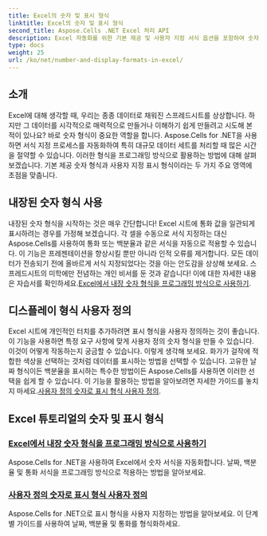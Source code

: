 ```yaml
---
title: Excel의 숫자 및 표시 형식
linktitle: Excel의 숫자 및 표시 형식
second_title: Aspose.Cells .NET Excel 처리 API
description: Excel 자동화를 위한 기본 제공 및 사용자 지정 서식 옵션을 포함하여 숫자 및 표시 서식에 대한 .NET용 Aspose.Cells 자습서를 살펴보세요.
type: docs
weight: 25
url: /ko/net/number-and-display-formats-in-excel/
---
```

## 소개

Excel에 대해 생각할 때, 우리는 종종 데이터로 채워진 스프레드시트를 상상합니다. 하지만 그 데이터를 시각적으로 매력적으로 만들거나 이해하기 쉽게 만들려고 시도해 본 적이 있나요? 바로 숫자 형식이 중요한 역할을 합니다. Aspose.Cells for .NET을 사용하면 서식 지정 프로세스를 자동화하여 특히 대규모 데이터 세트를 처리할 때 많은 시간을 절약할 수 있습니다. 이러한 형식을 프로그래밍 방식으로 활용하는 방법에 대해 살펴보겠습니다. 기본 제공 숫자 형식과 사용자 지정 표시 형식이라는 두 가지 주요 영역에 초점을 맞춥니다.

## 내장된 숫자 형식 사용

내장된 숫자 형식을 시작하는 것은 매우 간단합니다! Excel 시트에 통화 값을 일관되게 표시하려는 경우를 가정해 보겠습니다. 각 셀을 수동으로 서식 지정하는 대신 Aspose.Cells를 사용하여 통화 또는 백분율과 같은 서식을 자동으로 적용할 수 있습니다. 이 기능은 프레젠테이션을 향상시킬 뿐만 아니라 인적 오류를 제거합니다. 모든 데이터가 전송되기 전에 올바르게 서식 지정되었다는 것을 아는 안도감을 상상해 보세요. 스프레드시트의 미학에만 전념하는 개인 비서를 둔 것과 같습니다! 이에 대한 자세한 내용은 자습서를 확인하세요.[Excel에서 내장 숫자 형식을 프로그래밍 방식으로 사용하기](./using-built-in-number-formats/).

## 디스플레이 형식 사용자 정의

Excel 시트에 개인적인 터치를 추가하려면 표시 형식을 사용자 정의하는 것이 좋습니다. 이 기능을 사용하면 특정 요구 사항에 맞게 사용자 정의 숫자 형식을 만들 수 있습니다. 이것이 어떻게 작동하는지 궁금할 수 있습니다. 이렇게 생각해 보세요. 화가가 걸작에 적합한 색상을 선택하는 것처럼 데이터를 표시하는 방법을 선택할 수 있습니다. 고유한 날짜 형식이든 백분율을 표시하는 특수한 방법이든 Aspose.Cells를 사용하면 이러한 선택을 쉽게 할 수 있습니다. 이 기능을 활용하는 방법을 알아보려면 자세한 가이드를 놓치지 마세요.[사용자 정의 숫자로 표시 형식 사용자 정의](./customizing-display-formats-with-user-defined-numbers/).

## Excel 튜토리얼의 숫자 및 표시 형식
### [Excel에서 내장 숫자 형식을 프로그래밍 방식으로 사용하기](./using-built-in-number-formats/)
Aspose.Cells for .NET을 사용하여 Excel에서 숫자 서식을 자동화합니다. 날짜, 백분율 및 통화 서식을 프로그래밍 방식으로 적용하는 방법을 알아보세요.
### [사용자 정의 숫자로 표시 형식 사용자 정의](./customizing-display-formats-with-user-defined-numbers/)
Aspose.Cells for .NET으로 표시 형식을 사용자 지정하는 방법을 알아보세요. 이 단계별 가이드를 사용하여 날짜, 백분율 및 통화를 형식화하세요.